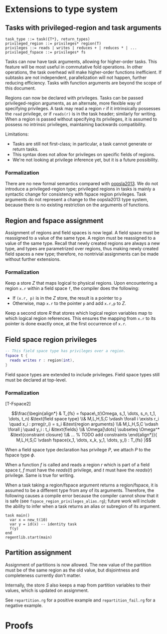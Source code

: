 # Extensions to type system

## Tasks with privileged-region and task arguments

```
task_type ::= task({T*}, return_types)
privileged_region ::= privileges* region(T)
privileges ::= reads | writes | reduces + | reduces * | ...
privileged_fspace ::= privileges* fs
```

$$%TODO: write formal semantics$$

Tasks can now have task arguments, allowing for higher-order tasks. This feature will be most useful in commutative fold operations. In other operations, the task overhead will make higher-order functions inefficient. If subtasks are not independent, parallelization will not happen, further reducing efficiency. Tasks with function arguments are beyond the scope of this document.

Regions can now be declared with privileges. Tasks can be passed privileged-region arguments, as an alternate, more flexible way of specifying privileges. A task may read a region `r` if it intrinsically possesses the `read` privilege, or if `reads(r)` is in the task header; similarly for writing. When a region is passed without specifying its privileges, it is assumed to possess no intrinsic privileges, maintaining backwards compatibility.

Limitations:

- Tasks are still not first-class; in particular, a task cannot generate or return tasks.
- This syntax does not allow for privileges on specific fields of regions.
- We're not looking at privilege inference yet, but it is a future possibility.

### Formalization

There are no new formal semantics compared with [oopsla2013]. We do not introduce a privileged-region type; privileged regions in tasks is mainly a syntactic change for consistency with fspace region privileges. Task arguments do not represent a change to the oopsla2013 type system, because there is no existing restriction on the arguments of functions.

## Region and fspace assignment

Assignment of regions and field spaces is now legal. A field space must be reassigned to a value of the same type. A region must be reassigned to a value of the same type. Recall that newly created regions are always a new type, and types are parametrized over regions, thus making newly created field spaces a new type; therefore, no nontrivial assignments can be made without further extensions.

### Formalization

$$%TODO: write formal semantics$$
$$%TODO Think about what properties are in the physical region store Z and whether this can be combined with S from oopsla2013$$

Keep a store $Z$ that maps logical to physical regions. Upon encountering a region `x.r` within a field space `f`, the compiler does the following:
- If `(x.r, p)` is in the $Z$ store, the result is a pointer to `p`
- Otherwise, map `x.r` to the pointer `p` and add `x.r,p`  to $Z$.

Keep a second store $R$ that stores which logical region variables map to which logical region references. This ensures the mapping from `x.r` to its pointer is done exactly once, at the first occurrence of `x.r`.

## Field space region privileges

```lua
-- This field space type has privileges over a region.
fspace t {
  reads writes r : region(int),
}
```

Field space types are extended to include privileges. Field space types still must be declared at top-level.

### Formalization

\[T-Fspace2]

$$\frac{\begin{align*}
& T_{fs} = fspace\_t(\Omega, s_1, \dots, s_n, t_1, \dots, t_n)
	&\text{field space type}
\\& M,L,H,S,C \vdash \forall i \exists r_i \quad  x_i : prreg(r_i) = s_i &\text{region arguments}
\\& M,L,H,S,C \vdash \forall j \quad  y_i : t_i &\text{fields}
\\& \Omega[\dots] \subseteq \Omega^* &\text{constraint closure}
\\& ... % TODO add constraints
\end{align*}}{
M,L,H,S,C \vdash fspace(x_1, \dots, x_k, y_1, \dots, y_l) : T_{fs}
}$$

When a field space type declaration has privilege $P$, we attach $P$ to the fspace type $\phi$.

When a function $f$ is called and reads a region $r$ which is part of a field space $t$, $f$ must have the $reads(t)$ privilege, and $t$ must have the $reads(r)$ privilege. Same is true for writing.

When a task taking a region/fspace argument returns a region/fspace, it is assumed to be a different type from any of its arguments. Therefore, the following causes a compile error because the compiler cannot show that it is safe (see `fspace_region_privileges_alias.rg`); future work will include the ability to infer when a task returns an alias or subregion of its argument.

```
task main()
  var x = new_t(10)
  var y = id(x) -- identity task
  f(y)
end
regentlib.start(main)
```

## Partition assignment

Assignment of partitions is now allowed. The new value of the partition must be of the same region as the old value, but disjointness and completeness currently don't matter.

Internally, the store $S$ also keeps a map from partition variables to their values, which is updated on assignment.

See `repartition.rg` for a positive example and `repartition_fail.rg` for a negative example.


# Proofs

[oopsla2013]: https://legion.stanford.edu/pdfs/oopsla2013.pdf
[flua]: https://scholarworks.sjsu.edu/cgi/viewcontent.cgi?article=1386&context=etd_projects
